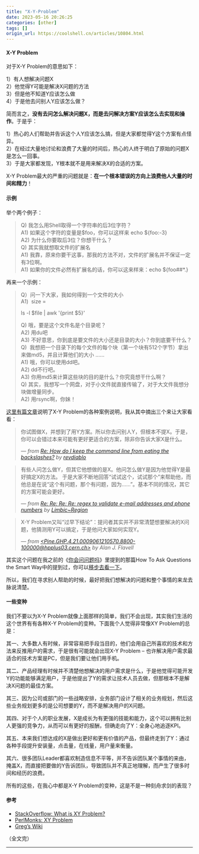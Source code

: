 ```yaml
---
title: "X-Y-Problem"
date: 2023-05-16 20:26:25
categories: [other]
tags: []
origin_url: https://coolshell.cn/articles/10804.html
---
```

#### X-Y Problem

对于X-Y Problem的意思如下：

1）有人想解决问题X  
2）他觉得Y可能是解决X问题的方法  
3）但是他不知道Y应该怎么做  
4）于是他去问别人Y应该怎么做？

简而言之，**没有去问怎么解决问题X，而是去问解决方案Y应该怎么去实现和操作**。于是乎：

1）热心的人们帮助并告诉这个人Y应该怎么搞，但是大家都觉得Y这个方案有点怪异。  
2）在经过大量地讨论和浪费了大量的时间后，热心的人终于明白了原始的问题X是怎么一回事。  
3）于是大家都发现，Y根本就不是用来解决X的合适的方案。

X-Y Problem最大的严重的问题就是：**在一个根本错误的方向上浪费他人大量的时间和精力**！

#### 示例

举个两个例子：

> Q) 我怎么用Shell取得一个字符串的后3位字符？  
> A1) 如果这个字符的变量是$foo，你可以这样来 echo ${foo:-3}  
> A2) 为什么你要取后3位？你想干什么？  
> Q) 其实我就想取文件的扩展名  
> A1) 我靠，原来你要干这事，那我的方法不对，文件的扩展名并不保证一定有3位啊。  
> A1) 如果你的文件必然有扩展名的话，你可以这来样来：echo ${foo##\*.}

再来一个示例：

> Q）问一下大家，我如何得到一个文件的大小  
> A1)  size =
> 
> ls -l $file | awk '{print $5}'
> 
>   
> Q) 哦，要是这个文件名是个目录呢？  
> A2) 用du吧  
> A3) 不好意思，你到底是要文件的大小还是目录的大小？你到底要干什么？  
> Q)  我想把一个目录下的每个文件的每个块（第一个块有512个字节）拿出来做md5，并且计算他们的大小 ……  
> A1) 哦，你可以使用dd吧。  
> A2) dd不行吧。  
> A3) 你用md5来计算这些块的目的是什么？你究竟想干什么啊？  
> Q) 其实，我想写一个网盘，对于小文件就直接传输了，对于大文件我想分块做增量同步。  
> A2) 用rsync啊，你妹！

[这里有篇文章](http://www.perlmonks.org/index.pl?node_id=542341)说明了X-Y Problem的各种案例说明，我从其中摘出三个来让大家看看：

> 你试图做X，并想到了用Y方案。所以你去问别人Y，但根本不提X。于是，你可以会错过本来可能有更好更适合的方案，除非你告诉大家X是什么。
> 
> — _from [Re: How do I keep the command line from eating the backslashes?](http://www.perlmonks.org/index.pl?node_id=430320) by [revdiablo](http://www.perlmonks.org/index.pl?node_id=163683)_

> 有些人问怎么做Y，但其它他想做的是X。他问怎么做Y是因为他觉得Y是最好搞定X的方法。 于是大家不断地回答“试试这个，试试那个”来帮助他，而他总是在说“这个有问题，那个有问题，因为……”。基本不同的情况，其它的方案可能会更好。
> 
> — _from [Re: Re: Re: Re: regex to validate e-mail addresses and phone numbers](http://www.perlmonks.org/index.pl?node_id=327963) by [Limbic~Region](http://www.perlmonks.org/index.pl?node_id=180961)_

> X-Y Problem又叫“过早下结论”：提问者其实并不非常清楚想要解决的X问题，他猜测用Y可以搞定，于是他问大家如何实现Y。
> 
> — _from [<Pine.GHP.4.21.0009061210570.8800-100000@hpplus03.cern.ch\>](https://groups.google.com/groups?hl=en&selm=Pine.GHP.4.21.0009061210570.8800-100000@hpplus03.cern.ch) by Alan J. Flavell_

其实这个问题在我之前的《[你会问问题吗](https://coolshell.cn/articles/3713.html)》里提到的那篇How To Ask Questions the Smart Way中的提到过，你可以[移步去看一下](http://www.beiww.com/doc/oss/smart-questions.html#id265951)。

所以，我们在寻求别人帮助的时候，最好把我们想解决的问题和整个事情的来龙去脉说清楚。

#### 一些变种

我们不要以为X-Y Problem就像上面那样的简单，我们不会出现，其实我们生活的这个世界有有各种X-Y Problem的变种。下面我个人觉得非常像XY Problem的总是：

其一、大多数人有时候，非常容易把手段当目的，他们会用自己所喜欢的技术和方法来反推用户的需求，于是很有可能就会出现X-Y Problem – 也许解决用户需求最适合的技术方案是PC，但是我们要让他们用手机。

其二、产品经理有时候并不清楚他想解决的用户需求是什么，于是他觉得可能开发Y的功能能够满足用户，于是他提出了Y的需求让技术人员去做，但那根本不是解决X问题的最佳方案。

其三、因为公司或部门的一些战略安排，业务部门设计了相关的业务规划，然后这些业务规划更多的是公司想要的Y，而不是解决用户的X问题。

其四、对于个人的职业发展，X是成长为有更强的技能和能力，这个可以拥有比别人更强的竞争力，从而可以有更好的报酬，但确走向了Y：全身心地追逐KPI。

其五、本来我们想达成的X是做出更好和更有价值的产品，但最终走到了Y：通过各种手段提升安装量，点击量，在线量，用户量来衡量。

其六、很多团队Leader都喜欢制造信息不平等，并不告诉团队某个事情的来由，掩盖X，而直接把要做的Y告诉团队，导致团队并不真正地理解，而产生了很多时间和经历的浪费。

所有的这些，在我心中都是X-Y Problem的变种，这是不是一种刻舟求剑的表现？

#### 参考

*   [StackOverflow: What is XY Problem?](http://meta.stackoverflow.com/questions/66377/what-is-the-xy-problem)
*   [PerlMonks: XY Problem](http://www.perlmonks.org/?node_id=542341)
*   [Greg’s Wiki](http://mywiki.wooledge.org/XyProblem)

（全文完）

* * *
    
